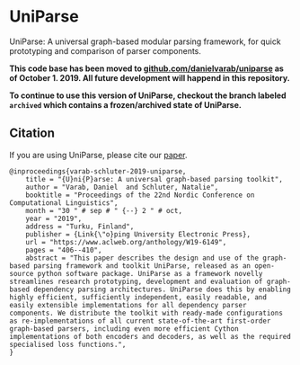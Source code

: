 # UniParse
UniParse: A universal graph-based modular parsing framework, for quick prototyping and comparison of parser components.  

**This code base has been moved to [github.com/danielvarab/uniparse](https://github.com/danielvarab/uniparse) as of October 1. 2019. All future development will happend in this repository.**

**To continue to use this version of UniParse, checkout the branch labeled `archived` which contains a frozen/archived state of UniParse.**

## Citation
If you are using UniParse, please cite our [paper](https://www.aclweb.org/anthology/W19-6149/).

```
@inproceedings{varab-schluter-2019-uniparse,
    title = "{U}ni{P}arse: A universal graph-based parsing toolkit",
    author = "Varab, Daniel  and Schluter, Natalie",
    booktitle = "Proceedings of the 22nd Nordic Conference on Computational Linguistics",
    month = "30 " # sep # " {--} 2 " # oct,
    year = "2019",
    address = "Turku, Finland",
    publisher = {Link{\"o}ping University Electronic Press},
    url = "https://www.aclweb.org/anthology/W19-6149",
    pages = "406--410",
    abstract = "This paper describes the design and use of the graph-based parsing framework and toolkit UniParse, released as an open-source python software package. UniParse as a framework novelly streamlines research prototyping, development and evaluation of graph-based dependency parsing architectures. UniParse does this by enabling highly efficient, sufficiently independent, easily readable, and easily extensible implementations for all dependency parser components. We distribute the toolkit with ready-made configurations as re-implementations of all current state-of-the-art first-order graph-based parsers, including even more efficient Cython implementations of both encoders and decoders, as well as the required specialised loss functions.",
}
```